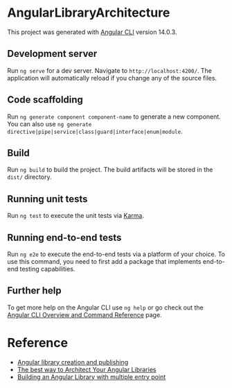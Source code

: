 # AngularLibraryArchitecture

This project was generated with [Angular CLI](https://github.com/angular/angular-cli) version 14.0.3.

## Development server

Run `ng serve` for a dev server. Navigate to `http://localhost:4200/`. The application will automatically reload if you change any of the source files.

## Code scaffolding

Run `ng generate component component-name` to generate a new component. You can also use `ng generate directive|pipe|service|class|guard|interface|enum|module`.

## Build

Run `ng build` to build the project. The build artifacts will be stored in the `dist/` directory.

## Running unit tests

Run `ng test` to execute the unit tests via [Karma](https://karma-runner.github.io).

## Running end-to-end tests

Run `ng e2e` to execute the end-to-end tests via a platform of your choice. To use this command, you need to first add a package that implements end-to-end testing capabilities.

## Further help

To get more help on the Angular CLI use `ng help` or go check out the [Angular CLI Overview and Command Reference](https://angular.io/cli) page.

# Reference

- [Angular library creation and publishing](https://www.youtube.com/playlist?list=PLhzRPVQgdM8Vlty5X7d7cDTuW6QcCMaB8)
- [The best way to Architect Your Angular Libraries](https://www.youtube.com/watch?v=DJewg33FEa0&t=2686s)
- [Building an Angular Library with multiple entry point](https://sandroroth.com/blog/angular-library)
